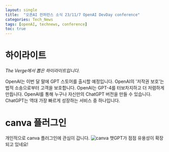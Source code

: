 ```yaml
---
layout: single
title:  "오픈AI 컨퍼런스 소식 23/11/7 OpenAI DevDay conference"
categories: Tech_News
tags: [openAI, technews, conference]
toc: true
---
```

# 하이라이트
*The Verge에서 뽑은 하이라이트입니다.*

OpenAI는 이번 달 말에 GPT 스토어를 출시할 예정입니다.
OpenAI의 '저작권 보호'는 법적 소송으로부터 고객을 보호합니다.
OpenAI는 GPT-4를 터보차지하고 더 저렴하게 만듭니다.
OpenAI를 통해 누구나 자신만의 ChatGPT 버전을 만들 수 있습니다.
ChatGPT는 역대 가장 빠르게 성장하는 서비스 중 하나입니다.

# canva 플러그인
개인적으로 canva 플러그인에 관심이 갑니다.
![canva](https://github.com/silme0/test/assets/150405350/227b86c8-bedc-4045-a9e9-c822c03e7301)
챗GPT가 점점 유용성이 확장되고 있네요!